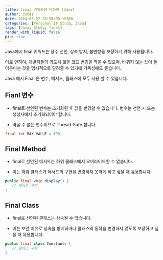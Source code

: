 ```yaml
---
title: final 키워드에 대하여 [Java]
author: cotes
date: 2024-05-22 20:55:00 +0800
categories: [Personal IT Study, Java]
tags: [Java, Study, final]
render_with_liquid: false
pin: true
---
```


Java에서 final 키워드는 상수 선언, 상속 방지, 불변성을 보장하기 위해 사용됩니다.

이로 인하여, 개발자들의 의도치 않은 코드 변경을 막을 수 있으며, 바뀌지 않는 값이 들어온다는 것을 명시적으로 알려줄 수 있기에 가독성에도 좋습니다.

Java 에서 Final 은 변수, 메서드, 클래스에 모두 사용 할 수 있습니다.

## Fianl 변수

 - final로 선언된 변수는 초기화된 후 값을 변경할 수 없습니다. 변수는 선언 시 또는 생성자에서 초기화되어야 합니다.

 - 바꿀 수 없는 변수이므로 Thread-Safe 합니다.
 
 ```java
 final int MAX_VALUE = 100;
 ```
 
## Final Method

 - final로 선언된 메서드는 하위 클래스에서 오버라이드할 수 없습니다.
 
 - 이는 하위 클래스가 메서드의 구현을 변경하지 못하게 하고 싶을 때 유용합니다.
 
 ```java
 public final void display() {
    // 메서드 구현
 }
 ```

## Final Class

 - final로 선언된 클래스는 상속될 수 없습니다. 
 
 -  이는 보안 이유로 상속을 방지하거나 클래스의 동작을 변경하지 않도록 보장하고 싶을 때 유용합니다.
 
 ```java
 public final class Constants {
    // 클래스 구현
 }
 ```


